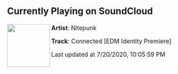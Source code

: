 ## Currently Playing on SoundCloud

[<img align="left" width="100" src="https://i1.sndcdn.com/artworks-WfZgKuyPDzshDj18-MublNA-t50x50.jpg">](https://soundcloud.com/nitepunk/connected?in=nitepunk/sets/red-turbulence-ep)

**Artist**: Nitepunk 

**Track**: Connected [EDM Identity Premiere]

Last updated at 7/20/2020, 10:05:59 PM
